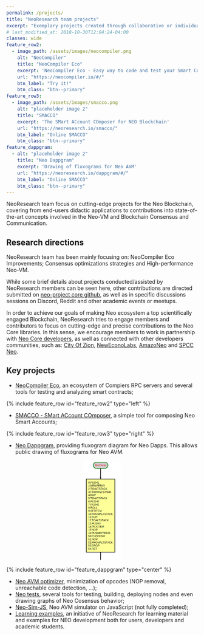 ```yaml
---
permalink: /projects/
title: "NeoResearch team projects"
excerpt: "Exemplary projects created through collaborative or individual efforts from the NeoResearch and Neo Community."
# last_modified_at: 2018-10-30T12:04:24-04:00
classes: wide
feature_row2:
  - image_path: /assets/images/neocompiler.png
    alt: "NeoCompiler"
    title: "NeoCompiler Eco"
    excerpt: 'NeoCompiler Eco - Easy way to code and test your Smart Contracts'
    url: "https://neocompiler.io/#/"
    btn_label: "Try it!"
    btn_class: "btn--primary"
feature_row3:
  - image_path: /assets/images/smacco.png
    alt: "placeholder image 2"
    title: "SMACCO"
    excerpt: 'The SMart ACcount COmposer for NEO Blockchain'
    url: "https://neoresearch.io/smacco/"
    btn_label: "Online SMACCO"
    btn_class: "btn--primary"
feature_dappgram:
  - alt: "placeholder image 2"
    title: "Neo Dappgram"
    excerpt: 'Drawing of fluxograms for Neo AVM'
    url: "https://neoresearch.io/dappgram/#/"
    btn_label: "Online SMACCO"
    btn_class: "btn--primary"    
---
```


NeoResearch team focus on cutting-edge projects for the Neo Blockchain, covering from end-users didactic applications to contributions into state-of-the-art concepts involved in the Neo-VM and Blockchain Consensus and Communication.


## Research directions

NeoResearch team has been mainly focusing on: NeoCompiler Eco Improvements; Consensus optimizations strategies and High-performance Neo-VM.

While some brief details about projects conducted/assisted by NeoResearch members can be seen here,
other contributions are directed submitted on [neo-project core github](https://github.com/neo-project), as well as in specific discussions sessions on Discord, Reddit and other academic events or meetups.

In order to achieve our goals of making Neo ecosystem a top scientifically engaged Blockchain, NeoResearch tries to engage members and contributors to focus on cutting-edge and precise contributions to the Neo Core libraries.
In this sense, we encourage members to work in partnership with [Neo Core developers](https://github.com/orgs/neo-project/people), as well as connected with other developers communities, such as: [City Of Zion](http://cityofzion.io/), [NewEconoLabs](https://nel.group/), [AmazoNeo](https://amazoneo.la/) and [SPCC Neo](https://nspcc.ru/).

## Key projects

* [NeoCompiler Eco](https://neocompiler.io/), an ecosystem of Compiers RPC servers and several tools for testing and analyzing smart contracts;

{% include feature_row id="feature_row2" type="left" %}

* [SMACCO - SMart ACcount COmposer](https://neoresearch.io/smacco), a simple tool for composing Neo Smart Accounts;

{% include feature_row id="feature_row3" type="right" %}

* [Neo Dappgram](https://neoresearch.io/dappgram/#/), providing fluxogram diagram for Neo Dapps. This allows public drawing of fluxograms for Neo AVM.

<div style="text-align:center">
<img src="/assets/images/dappgram.png" alt="dappgram" style="width:100px;"/>
</div>

{% include feature_row id="feature_dappgram" type="center" %}

* [Neo AVM optimizer](https://github.com/NeoResearch/neo-avm-optimizer), minimization of opcodes (NOP removal, unreachable code detection, ...);
* [Neo tests](https://github.com/NeoResearch/neo-tests), several tools for testing, building, deploying nodes and even drawing graphs of Neo Cosensus behavior;
* [Neo-Sim-JS](https://github.com/NeoResearch/NeoSim.js), Neo AVM simulator on JavaScript (not fully completed);
* [Learning examples](https://github.com/NeoResearch/learning-examples), an initiative of NeoResearch for learning material and examples for NEO development both for users, developers and academic students.
